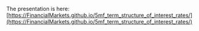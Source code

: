 The presentation is here: [https://FinancialMarkets.github.io/5mf_term_structure_of_interest_rates/](https://FinancialMarkets.github.io/5mf_term_structure_of_interest_rates/)
